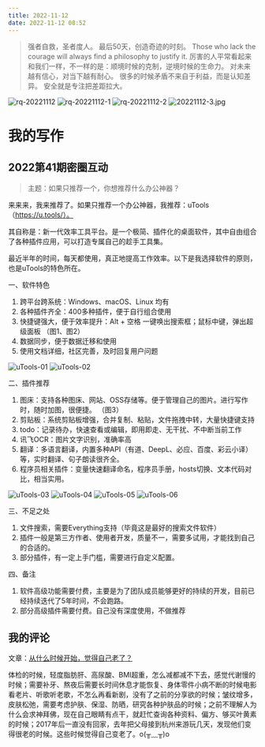```yaml
---
title: 2022-11-12
date: 2022-11-12 08:52
---
```


> 强者自救，圣者度人。
> 最后50天，创造奇迹的时刻。
> Those who lack the courage will always find a philosophy to justify it.
> 厉害的人平常看起来和我们一样，不一样的是：顺境时候的克制，逆境时候的生命力。
> 对未来越有信心，对当下越有耐心。
> 很多的时候矛盾不来自于利益，而是认知差异。
> 安全就是专注把差距拉大。

![rq-20221112](http://images.iotop.work/upic/20221112-rq-20221112.jpg)
![rq-20221112-1](http://images.iotop.work/upic/20221112-rq-20221112-1.jpg)
![rq-20221112-2](http://images.iotop.work/upic/20221112-rq-20221112-2.jpg)
![20221112-3.jpg](http://images.iotop.work/upic/20221112-rq-20221112-3.jpg)

# 我的写作

## 2022第41期密圈互动

> 主题：如果只推荐一个，你想推荐什么办公神器？

来来来，我来推荐了。如果只推荐一个办公神器，我推荐：uTools（https://u.tools/）。

其自称是：新一代效率工具平台。是一个极简、插件化的桌面软件，其中自由组合了各种插件应用，可以打造专属自己的趁手工具集。

最近半年的时间，每天都使用，真正地提高工作效率。以下是我选择软件的原则，也是uTools的特色所在。

一、软件特色

1. 跨平台跨系统：Windows、macOS、Linux 均有
2. 各种插件齐全：400多种插件，便于自行组合使用
3. 快捷键强大，便于效率提升：Alt + 空格 一键唤出搜索框；鼠标中键，弹出超级面板 （图1、图2）
4. 数据同步，便于数据迁移和使用
5. 使用文档详细，社区完善，及时回复用户问题

![uTools-01](http://images.iotop.work/uPic/uTools-01.png)
![uTools-02](http://images.iotop.work/uPic/uTools-02.png)

二、插件推荐

1. 图床：支持各种图床、网站、OSS存储等。便于管理自己的图片。进行写作时，随时加图，很便捷。 （图3）
2. 剪贴板：系统剪贴板增强，合并复制、粘贴，文件拖拽中转，大量快捷键支持
3. todo：记录待办，快速查看或编辑，即用即走、无干扰、不中断当前工作
4. 讯飞OCR：图片文字识别，准确率高
5. 翻译：多语言翻译，内置多种API（有道、DeepL、必应、百度、彩云小译）等，实时翻译、句子朗读很齐全。
6. 程序员相关插件：变量快速翻译命名，程序员手册，hosts切换、文本代码对比，相当实用。

![uTools-03](http://images.iotop.work/uPic/uTools-03.png)
![uTools-04](http://images.iotop.work/uPic/uTools-04.png)
![uTools-05](http://images.iotop.work/uPic/uTools-05.png)
![uTools-06](http://images.iotop.work/uPic/uTools-06.png)

三、不足之处

1. 文件搜索，需要Everything支持（毕竟这是最好的搜索文件软件）
2. 插件一般是第三方作者、使用者开发，质量不一，需要多试用，才能找到自己的合适的。
3. 部分插件，有一定上手门槛，需要进行自定义配置。


四、备注

1. 软件高级功能需要付费，主要是为了团队成员能够更好的持续的开发，目前已经持续迭代了5年时间，不会跑路。
2. 部分高级插件需要付费。自己没有深度使用，不做推荐


## 我的评论

文章：[从什么时候开始，觉得自己老了？](https://mp.weixin.qq.com/s/akb2o7qu8NGxpk7bkosyIg)


体检的时候，轻度脂肪肝、高尿酸、BMI超重，怎么减都减不下去，感觉代谢慢的时候；需要补牙、熬夜后需要长时间休息才能恢复、身体零件小病不断的时候电影看老片、听歌听老歌，不怎么再看新剧，没有了之前的分享欲的时候；皱纹增多，皮肤松弛，需要考虑护肤、保湿、防晒，研究各种护肤品的时候；之前不理解人为什么会求神拜佛，现在自己眼睛有点干，就赶忙查询各种资料、偏方、够买叶黄素的时候；2017年后一直没有回家，去年把父母接到杭州来游玩几天，发现他们变得很老的时候。这些时候觉得自己变老了。o(╥﹏╥)o
